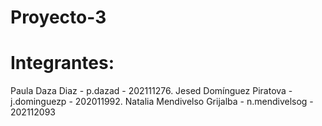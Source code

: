 # Proyecto-3
# Integrantes: 
Paula Daza Diaz - p.dazad - 202111276. Jesed Domínguez Piratova - j.dominguezp - 202011992. Natalia Mendivelso Grijalba - n.mendivelsog - 202112093
